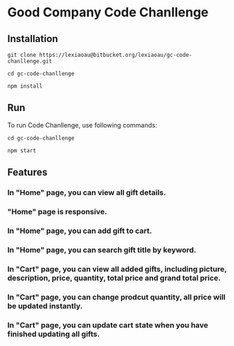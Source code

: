 # Good Company Code Chanllenge


## Installation

```
git clone https://lexiaoau@bitbucket.org/lexiaoau/gc-code-chanllenge.git

cd gc-code-chanllenge

npm install

```

## Run

To run Code Chanllenge, use following commands:

```
cd gc-code-chanllenge

npm start

```

## Features

### In "Home" page, you can view all gift details.
### "Home" page is responsive.
### In "Home" page, you can add gift to cart.
### In "Home" page, you can search gift title by keyword.
### In "Cart" page, you can view all added gifts, including picture, description, price, quantity, total price and grand total price.
### In "Cart" page, you can change prodcut quantity, all price will be updated instantly.
### In "Cart" page, you can update cart state when you have finished updating all gifts.



